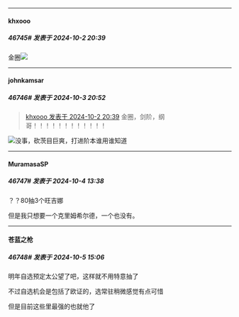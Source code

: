 ﻿
*****

####  khxooo  
##### 46745#       发表于 2024-10-2 20:39

金圈<img src="https://static.saraba1st.com/image/smiley/face2017/065.png" referrerpolicy="no-referrer">


*****

####  johnkamsar  
##### 46746#       发表于 2024-10-3 20:52

<blockquote><a href="httphttps://bbs.saraba1st.com/2b/forum.php?mod=redirect&amp;goto=findpost&amp;pid=66363369&amp;ptid=1712412" target="_blank">khxooo 发表于 2024-10-2 20:39</a>
金圈，剑阶，纲哥！！！！！！！！！！！！</blockquote>
<img src="https://static.saraba1st.com/image/smiley/face2017/067.png" referrerpolicy="no-referrer">没事，砍茨目巨爽，打进阶本谁用谁知道


*****

####  MuramasaSP  
##### 46747#       发表于 2024-10-4 13:38

？？80抽3个旺吉娜

但是我只想要一个克里姆希尔德，一个也没有。


*****

####  苍蓝之枪  
##### 46748#       发表于 2024-10-5 15:06

明年自选预定太公望了吧，这样就不用特意抽了

不过自选机会是包括了欧证的，选常驻稍微感觉有点可惜

但是目前这些里最强的也就他了

